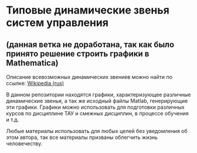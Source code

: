 # Типовые динамические звенья систем управления

## (данная ветка не доработана, так как было принято решение строить графики в Mathematica)

Описание всевозможных динамических звениев можно найти по ссылке: [Wikipedia (rus)](https://ru.wikipedia.org/wiki/%D0%94%D0%B8%D0%BD%D0%B0%D0%BC%D0%B8%D1%87%D0%B5%D1%81%D0%BA%D0%BE%D0%B5_%D0%B7%D0%B2%D0%B5%D0%BD%D0%BE)

В данном репозитории находятся графики, характеризующее различные динамические звенья, а так же исходный файлы Matlab, генерирующие эти графики. Графики можно использовать для подготовки различных курсов по дисциплине ТАУ и смежных дисциплин, в процессе обучения и т.д.

Любые материалы использовать для любых целей без уведомления об этом автора, так все материалы призваны облегчить жизнь человечеству.
